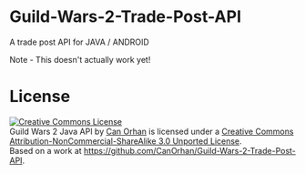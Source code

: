 Guild-Wars-2-Trade-Post-API
===========================

A trade post API for JAVA / ANDROID

Note - This doesn't actually work yet!

License
=======
<a rel="license" href="http://creativecommons.org/licenses/by-nc-sa/3.0/deed.en_US"><img alt="Creative Commons License" style="border-width:0" src="http://i.creativecommons.org/l/by-nc-sa/3.0/88x31.png" /></a><br /><span xmlns:dct="http://purl.org/dc/terms/" property="dct:title">Guild Wars 2 Java API</span> by <a xmlns:cc="http://creativecommons.org/ns#" href="https://github.com/CanOrhan/Guild-Wars-2-Trade-Post-API" property="cc:attributionName" rel="cc:attributionURL">Can Orhan</a> is licensed under a <a rel="license" href="http://creativecommons.org/licenses/by-nc-sa/3.0/deed.en_US">Creative Commons Attribution-NonCommercial-ShareAlike 3.0 Unported License</a>.<br />Based on a work at <a xmlns:dct="http://purl.org/dc/terms/" href="https://github.com/CanOrhan/Guild-Wars-2-Trade-Post-API" rel="dct:source">https://github.com/CanOrhan/Guild-Wars-2-Trade-Post-API</a>.